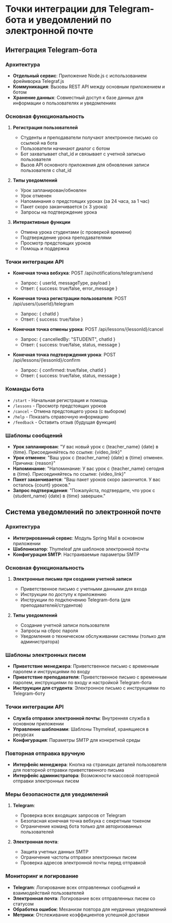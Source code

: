 # Точки интеграции для Telegram-бота и уведомлений по электронной почте

## Интеграция Telegram-бота

### Архитектура
- **Отдельный сервис**: Приложение Node.js с использованием фреймворка Telegraf.js
- **Коммуникация**: Вызовы REST API между основным приложением и ботом
- **Хранение данных**: Совместный доступ к базе данных для информации о пользователях и уведомлениях

### Основная функциональность
1. **Регистрация пользователей**
   - Студенты и преподаватели получают электронное письмо со ссылкой на бота
   - Пользователи начинают диалог с ботом
   - Бот захватывает chat_id и связывает с учетной записью пользователя
   - Вызов API основного приложения для обновления записи пользователя с chat_id

2. **Типы уведомлений**
   - Урок запланирован/обновлен
   - Урок отменен
   - Напоминания о предстоящих уроках (за 24 часа, за 1 час)
   - Пакет скоро заканчивается (≤ 3 урока)
   - Запросы на подтверждение урока

3. **Интерактивные функции**
   - Отмена урока студентами (с проверкой времени)
   - Подтверждение урока преподавателями
   - Просмотр предстоящих уроков
   - Помощь и поддержка

### Точки интеграции API
- **Конечная точка вебхука**: POST /api/notifications/telegram/send
  - Запрос: { userId, messageType, payload }
  - Ответ: { success: true/false, error_message }

- **Конечная точка регистрации пользователя**: POST /api/users/{userId}/telegram
  - Запрос: { chatId }
  - Ответ: { success: true/false }

- **Конечная точка отмены урока**: POST /api/lessons/{lessonId}/cancel
  - Запрос: { cancelledBy: "STUDENT", chatId }
  - Ответ: { success: true/false, status, message }

- **Конечная точка подтверждения урока**: POST /api/lessons/{lessonId}/confirm
  - Запрос: { confirmed: true/false, chatId }
  - Ответ: { success: true/false, status, message }

### Команды бота
- `/start` - Начальная регистрация и помощь
- `/lessons` - Просмотр предстоящих уроков
- `/cancel` - Отмена предстоящего урока (с выбором)
- `/help` - Показать справочную информацию
- `/feedback` - Оставить отзыв (будущая функция)

### Шаблоны сообщений
- **Урок запланирован**: "У вас новый урок с {teacher_name} {date} в {time}. Присоединяйтесь по ссылке: {video_link}"
- **Урок отменен**: "Ваш урок с {teacher_name} {date} в {time} отменен. Причина: {reason}"
- **Напоминание**: "Напоминание: У вас урок с {teacher_name} сегодня в {time}. Присоединяйтесь по ссылке: {video_link}"
- **Пакет заканчивается**: "Ваш пакет уроков скоро закончится. У вас осталось {count} уроков."
- **Запрос подтверждения**: "Пожалуйста, подтвердите, что урок с {student_name} {date} в {time} завершен."

## Система уведомлений по электронной почте

### Архитектура
- **Интегрированный сервис**: Модуль Spring Mail в основном приложении
- **Шаблонизатор**: Thymeleaf для шаблонов электронной почты
- **Конфигурация SMTP**: Настраиваемые параметры SMTP

### Основная функциональность
1. **Электронные письма при создании учетной записи**
   - Приветственное письмо с учетными данными для входа
   - Инструкции по доступу к приложению
   - Инструкции по подключению Telegram-бота (для преподавателей/студентов)

2. **Типы уведомлений**
   - Создание учетной записи пользователя
   - Запросы на сброс пароля
   - Уведомления о техническом обслуживании системы (только для администратора)

### Шаблоны электронных писем
- **Приветствие менеджера**: Приветственное письмо с временным паролем и инструкциями по входу
- **Приветствие преподавателя**: Приветственное письмо с временным паролем, инструкциями по входу и настройкой Telegram-бота
- **Инструкции для студента**: Электронное письмо с инструкциями по Telegram-боту

### Точки интеграции API
- **Служба отправки электронной почты**: Внутренняя служба в основном приложении
- **Управление шаблонами**: Шаблоны Thymeleaf, хранящиеся в ресурсах
- **Конфигурация**: Параметры SMTP для конкретной среды

### Повторная отправка вручную
- **Интерфейс менеджера**: Кнопка на страницах деталей пользователя для повторной отправки приветственного письма
- **Интерфейс администратора**: Возможности массовой повторной отправки электронных писем

### Меры безопасности для уведомлений
1. **Telegram**:
   - Проверка всех входящих запросов от Telegram
   - Безопасная конечная точка вебхука с секретным токеном
   - Ограничение команд бота только для авторизованных пользователей

2. **Электронная почта**:
   - Защита учетных данных SMTP
   - Ограничение частоты отправки электронных писем
   - Проверка адресов электронной почты перед отправкой

### Мониторинг и логирование
- **Telegram**: Логирование всех отправленных сообщений и взаимодействий пользователей
- **Электронная почта**: Логирование всех отправленных писем со статусом
- **Обработка ошибок**: Механизм повтора для неудачных уведомлений
- **Метрики**: Отслеживание коэффициентов успешной доставки